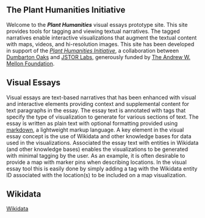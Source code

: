 
## The Plant Humanities Initiative
Welcome to the ***Plant Humanities*** visual essays prototype site. This site provides tools for tagging and viewing textual narratives. The tagged narratives enable interactive visualizations that augment the textual content with maps, videos, and hi-resolution images. This site has been developed in support of the [*Plant Humanities Initiative*](https://labs.jstor.org/planthumanities/), a collaboration between [Dumbarton Oaks](https://www.doaks.org/) and [JSTOR Labs](https://labs.jstor.org), generously funded by [The Andrew W. Mellon Foundation](https://mellon.org/).

## Visual Essays
Visual essays are text-based narratives that has been enhanced with visual and interactive elements providing context and supplemental content for text paragraphs in the essay.  The essay text is annotated with tags that specify the type of visualization to generate for various sections of text.  The essay is written as plain text with optional formatting provided using [markdown](https://en.wikipedia.org/wiki/Markdown), a lightweight markup language.  A key element in the visual essay concept is the use of  Wikidata and other knowledge bases for data used in the visualizations.  Associated the essay text with entities in Wikidata (and other knowledge bases) enables the visualizations to be generated with minimal tagging by the user.  As an example, it is often desirable to provide a map with marker pins when describing locations.  In the visual essay tool this is easily done by simply adding a tag with the Wikidata entity ID associated with the location(s) to be included on a map visualization.  

## Wikidata
[Wikidata](https://www.wikidata.org)


